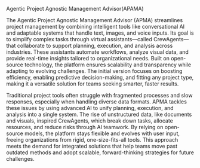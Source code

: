 
Agentic Project Agnostic Management Advisor(APAMA)

The Agentic Project Agnostic Management Advisor (APMA) streamlines project management by combining intelligent tools like conversational AI and adaptable systems that handle text, images, and voice inputs. Its goal is to simplify complex tasks through virtual assistants—called CrewAgents—that collaborate to support planning, execution, and analysis across industries. These assistants automate workflows, analyze visual data, and provide real-time insights tailored to organizational needs. Built on open-source technology, the platform ensures scalability and transparency while adapting to evolving challenges. The initial version focuses on boosting efficiency, enabling predictive decision-making, and fitting any project type, making it a versatile solution for teams seeking smarter, faster results.

Traditional project tools often struggle with fragmented processes and slow responses, especially when handling diverse data formats. APMA tackles these issues by using advanced AI to unify planning, execution, and analysis into a single system. The rise of unstructured data, like documents and visuals, inspired CrewAgents, which break down tasks, allocate resources, and reduce risks through AI teamwork. By relying on open-source models, the platform stays flexible and evolves with user input, freeing organizations from rigid, one-size-fits-all tools. This approach meets the demand for integrated solutions that help teams move past outdated methods and adopt scalable, forward-thinking strategies for future challenges.
